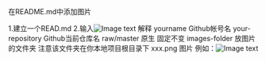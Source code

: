 在README.md中添加图片

1.建立一个READ.md
2.输入![Image text](http://raw.github.com/username/repository/master/images-folder/xxx.png) 
解释
yourname Github帐号名
your-repository Github当前仓库名
raw/master 原生 固定不变
images-folder 放图片的文件夹 注意该文件夹在你本地项目根目录下
xxx.png 图片
例如：![Image text](http://raw.github.com/CGLingit/Android/master/Test5/0322_2.jpg)
